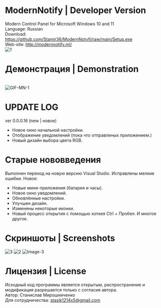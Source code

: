 # ModernNotify | Developer Version
Modern Control Panel for Microsoft Windows 10 and 11<br>
Language: Russian<br>
Download:<br>
https://github.com/Stamir36/ModernNotyfi/raw/main/Setup.exe
<br>
Web-site: http://modernnotify.ml/
<br>
<img src="https://i.ibb.co/Pt6nZqp/1.png" alt="1" border="0">

# Демонстрация | Demonstration
<br><img src="https://i.ibb.co/593r8Jp/GIF-MN-1.gif" alt="GIF-MN-1" border="0">
<!--img src="https://i.ibb.co/GFFcn8D/Image-1.png" alt="Image-1" border="0"-->

# UPDATE LOG
ver 0.0.0.16 (new | новое)
- Новое окно начальной настройки.
- Отображение уведомлений (пока что отправленых приложением.)
- Новый дизайн выбора цвета RGB.
# Старые нововведения 
Выполнен переход на новую версию Visual Studio.
Исправлены мелкие ошибки.
Новое:
- Новые мини-приложения (батарея и часы).
- Новое окно уведомлений.
- Обновлённые настройки.
- Улучшен дизайн.
- Изменены некоторые иконки.
- Новый процесс открытия с помощью хоткея Ctrl + Пробел.
И многое другое.

# Скриншоты | Screenshots
<img src="https://i.ibb.co/Ytx7F55/3.png" alt="3" border="0">
<img src="https://i.ibb.co/9NNnhr2/2.png" alt="2" border="0">
<img src="https://i.ibb.co/z73Zb4h/Image-3.png" alt="Image-3" border="0">

# Лицензия | License
Исходный код программы является открытым, распространение и модификация разрешается только с согласия автора.<br>
Автор: Станислав Мирошниченко<br>
Для сотрудничества: stasik1214x5@gmail.com<br>

